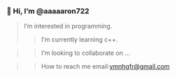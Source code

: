 ### 👋 Hi, I’m @aaaaaron722
> I’m interested in programming.
>> I’m currently learning c++.

>> I’m looking to collaborate on ...

>> How to reach me email:ymnhgfr@gmail.com


<!---
aaaaaron722/aaaaaron722 is a ✨ special ✨ repository because its `README.md` (this file) appears on your GitHub profile.
You can click the Preview link to take a look at your changes.
--->
